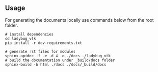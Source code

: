 
## Usage
For generating the documents locally use commands below from the root folder. 

```shell
# install dependencies
cd ladybug_vtk
pip install -r dev-requirements.txt

# generate rst files for modules
sphinx-apidoc -f -e -d 4 -o ./docs ./ladybug_vtk
# build the documentation under _build/docs folder
sphinx-build -b html ./docs ./docs/_build/docs
```
